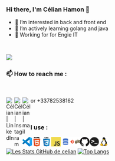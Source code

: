 ### Hi there, I'm Célian Hamon 👋

[//]: <> ()

- 👀 I’m interested in back and front end
- 🌱 I’m actively learning golang and java
- 🚸 Working for for Engie IT

<br />

![](https://komarev.com/ghpvc/?username=celian-hamon&color=brightgreen)

### 📫 How to reach me : 

<br />

[<img align="left" alt="Célian | LinkedIn" width="22px" src="https://cdn.jsdelivr.net/npm/simple-icons@v3/icons/linkedin.svg" />][linkedin]
[<img align="left" alt="Célian | Instagram" width="22px" src="https://cdn.jsdelivr.net/npm/simple-icons@v3/icons/instagram.svg" />][instagram]
[<img align="left" alt="Célian | mail" width="22px" src="https://cdn.jsdelivr.net/npm/simple-icons@v3/icons/gmail.svg" />][mail]
or +33782538162

<br />

### I use :

[<img align="left" alt="Visual Studio Code" width="26px" src="https://raw.githubusercontent.com/github/explore/80688e429a7d4ef2fca1e82350fe8e3517d3494d/topics/visual-studio-code/visual-studio-code.png" />][github]
[<img align="left" alt="HTML5" width="26px" src="https://raw.githubusercontent.com/github/explore/80688e429a7d4ef2fca1e82350fe8e3517d3494d/topics/html/html.png" />][github]
[<img align="left" alt="CSS3" width="26px" src="https://raw.githubusercontent.com/github/explore/80688e429a7d4ef2fca1e82350fe8e3517d3494d/topics/css/css.png" />][github]
[<img align="left" alt="JavaScript" width="26px" src="https://raw.githubusercontent.com/github/explore/80688e429a7d4ef2fca1e82350fe8e3517d3494d/topics/javascript/javascript.png" />][github]
[<img align="left" alt="SQL" width="26px" src="https://raw.githubusercontent.com/github/explore/80688e429a7d4ef2fca1e82350fe8e3517d3494d/topics/sql/sql.png" />][github]
[<img align="left" alt="Git" width="26px" src="https://raw.githubusercontent.com/github/explore/80688e429a7d4ef2fca1e82350fe8e3517d3494d/topics/git/git.png" />][github]
[<img align="left" alt="GitHub" width="26px" src="https://raw.githubusercontent.com/github/explore/78df643247d429f6cc873026c0622819ad797942/topics/github/github.png" />][github]
[<img align="left" alt="Terminal" width="26px" src="https://raw.githubusercontent.com/github/explore/80688e429a7d4ef2fca1e82350fe8e3517d3494d/topics/terminal/terminal.png" />][github]
[<img align="left" alt="linux" width="26px" src="https://raw.githubusercontent.com/github/explore/80688e429a7d4ef2fca1e82350fe8e3517d3494d/topics/linux/linux.png" />][github]


<br />


[![Les Stats GitHub de celian](https://github-readme-stats.vercel.app/api?username=celian-hamon&count_private=true&theme=radical&show_icons=true)](https://github.com/skelletondude/)
[![Top Langs](https://github-readme-stats.vercel.app/api/top-langs/?username=celian-hamon&layout=compact)](https://github.com/celian-hamon)


[github]: https://github.com/skelletondude
[discord]: https://discord.gg/EbFVbBFc
[instagram]: https://instagram.com/celian._._
[linkedin]: https://linkedin.com/in/célian-hamon
[mail]: mailto://hamoncelian@gmail.com
[phone]: tel://33782538162
